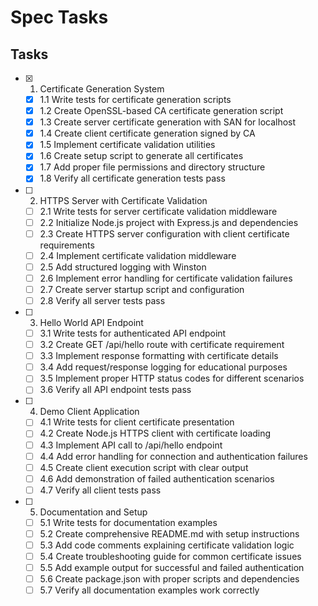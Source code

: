 # Spec Tasks

## Tasks

- [x] 1. Certificate Generation System
  - [x] 1.1 Write tests for certificate generation scripts
  - [x] 1.2 Create OpenSSL-based CA certificate generation script
  - [x] 1.3 Create server certificate generation with SAN for localhost
  - [x] 1.4 Create client certificate generation signed by CA
  - [x] 1.5 Implement certificate validation utilities
  - [x] 1.6 Create setup script to generate all certificates
  - [x] 1.7 Add proper file permissions and directory structure
  - [x] 1.8 Verify all certificate generation tests pass

- [ ] 2. HTTPS Server with Certificate Validation
  - [ ] 2.1 Write tests for server certificate validation middleware
  - [ ] 2.2 Initialize Node.js project with Express.js and dependencies
  - [ ] 2.3 Create HTTPS server configuration with client certificate requirements
  - [ ] 2.4 Implement certificate validation middleware
  - [ ] 2.5 Add structured logging with Winston
  - [ ] 2.6 Implement error handling for certificate validation failures
  - [ ] 2.7 Create server startup script and configuration
  - [ ] 2.8 Verify all server tests pass

- [ ] 3. Hello World API Endpoint
  - [ ] 3.1 Write tests for authenticated API endpoint
  - [ ] 3.2 Create GET /api/hello route with certificate requirement
  - [ ] 3.3 Implement response formatting with certificate details
  - [ ] 3.4 Add request/response logging for educational purposes
  - [ ] 3.5 Implement proper HTTP status codes for different scenarios
  - [ ] 3.6 Verify all API endpoint tests pass

- [ ] 4. Demo Client Application
  - [ ] 4.1 Write tests for client certificate presentation
  - [ ] 4.2 Create Node.js HTTPS client with certificate loading
  - [ ] 4.3 Implement API call to /api/hello endpoint
  - [ ] 4.4 Add error handling for connection and authentication failures
  - [ ] 4.5 Create client execution script with clear output
  - [ ] 4.6 Add demonstration of failed authentication scenarios
  - [ ] 4.7 Verify all client tests pass

- [ ] 5. Documentation and Setup
  - [ ] 5.1 Write tests for documentation examples
  - [ ] 5.2 Create comprehensive README.md with setup instructions
  - [ ] 5.3 Add code comments explaining certificate validation logic
  - [ ] 5.4 Create troubleshooting guide for common certificate issues
  - [ ] 5.5 Add example output for successful and failed authentication
  - [ ] 5.6 Create package.json with proper scripts and dependencies
  - [ ] 5.7 Verify all documentation examples work correctly